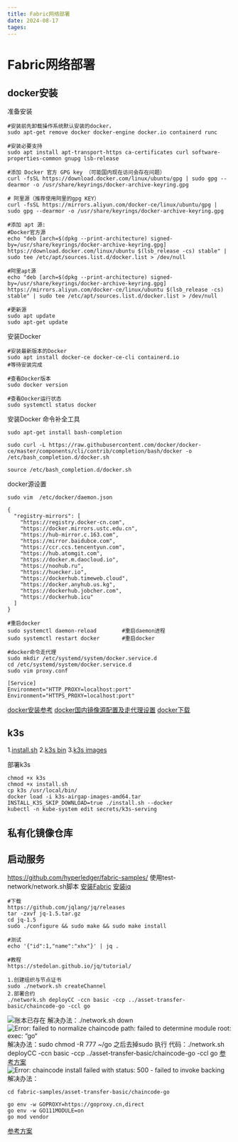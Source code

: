 ```yaml
---
title: Fabric网络部署
date: 2024-08-17
tages:
---
```


# Fabric网络部署
## docker安装
准备安装

```
#安装前先卸载操作系统默认安装的docker，
sudo apt-get remove docker docker-engine docker.io containerd runc

#安装必要支持
sudo apt install apt-transport-https ca-certificates curl software-properties-common gnupg lsb-release

#添加 Docker 官方 GPG key （可能国内现在访问会存在问题）
curl -fsSL https://download.docker.com/linux/ubuntu/gpg | sudo gpg --dearmor -o /usr/share/keyrings/docker-archive-keyring.gpg

# 阿里源（推荐使用阿里的gpg KEY）
curl -fsSL https://mirrors.aliyun.com/docker-ce/linux/ubuntu/gpg | sudo gpg --dearmor -o /usr/share/keyrings/docker-archive-keyring.gpg

#添加 apt 源:
#Docker官方源
echo "deb [arch=$(dpkg --print-architecture) signed-by=/usr/share/keyrings/docker-archive-keyring.gpg] https://download.docker.com/linux/ubuntu $(lsb_release -cs) stable" | sudo tee /etc/apt/sources.list.d/docker.list > /dev/null

#阿里apt源
echo "deb [arch=$(dpkg --print-architecture) signed-by=/usr/share/keyrings/docker-archive-keyring.gpg] https://mirrors.aliyun.com/docker-ce/linux/ubuntu $(lsb_release -cs) stable" | sudo tee /etc/apt/sources.list.d/docker.list > /dev/null

#更新源
sudo apt update
sudo apt-get update
```
安装Docker
```
#安装最新版本的Docker
sudo apt install docker-ce docker-ce-cli containerd.io
#等待安装完成

#查看Docker版本
sudo docker version

#查看Docker运行状态
sudo systemctl status docker
```
安装Docker 命令补全工具
```
sudo apt-get install bash-completion

sudo curl -L https://raw.githubusercontent.com/docker/docker-ce/master/components/cli/contrib/completion/bash/docker -o /etc/bash_completion.d/docker.sh

source /etc/bash_completion.d/docker.sh
```
docker源设置
```
sudo vim  /etc/docker/daemon.json

{
  "registry-mirrors": [
    "https://registry.docker-cn.com",
    "https://docker.mirrors.ustc.edu.cn",
    "https://hub-mirror.c.163.com",
    "https://mirror.baidubce.com",
    "https://ccr.ccs.tencentyun.com",
    "https://hub.atomgit.com",
    "https://docker.m.daocloud.io",
    "https://noohub.ru",
    "https://huecker.io",
    "https://dockerhub.timeweb.cloud",
    "https://docker.anyhub.us.kg",
    "https://dockerhub.jobcher.com",
    "https://dockerhub.icu"
  ]
}

#重启docker
sudo systemctl daemon-reload		#重启daemon进程
sudo systemctl restart docker		#重启docker

#docker命令走代理
sudo mkdir /etc/systemd/system/docker.service.d
cd /etc/systemd/system/docker.service.d
sudo vim proxy.conf

[Service] 
Environment="HTTP_PROXY=localhost:port" 
Environment="HTTPS_PROXY=localhost:port"
```
[docker安装参考](https://blog.csdn.net/u011278722/article/details/137673353?spm=1001.2014.3001.5501)
[docker国内镜像源配置及走代理设置](https://blog.csdn.net/Lichen0196/article/details/137355517)
[docker下载](https://download.docker.com/linux/static/stable/x86_64/)

## k3s
1.[install.sh](https://get.k3s.io)
2.[k3s bin](https://github.com/k3s-io/k3s/releases)
3.[k3s images](https://github.com/k3s-io/k3s/releases)

部署k3s
```
chmod +x k3s
chmod +x install.sh
cp k3s /usr/local/bin/
docker load -i k3s-airgap-images-amd64.tar
INSTALL_K3S_SKIP_DOWNLOAD=true ./install.sh --docker
kubectl -n kube-system edit secrets/k3s-serving
```

## 私有化镜像仓库

## 启动服务
https://github.com/hyperledger/fabric-samples/
使用test-network/network.sh脚本
[安装Fabric](https://hyperledger-fabric.readthedocs.io/en/latest/install.html)
[安装jq](https://blog.csdn.net/qq_43853055/article/details/113878450)
```
#下载
https://github.com/jqlang/jq/releases
tar -zxvf jq-1.5.tar.gz
cd jq-1.5
sudo ./configure && sudo make && sudo make install

#测试
echo '{"id":1,"name":"xhx"}' | jq .

#教程
https://stedolan.github.io/jq/tutorial/

```
```
1.创建组织与节点证书
sudo ./network.sh createChannel
2.部署合约
./network.sh deployCC -ccn basic -ccp ../asset-transfer-basic/chaincode-go -ccl go

```
![账本已存在](/imgs/Fabric/image.png)
解决办法：./network.sh down
![Error: failed to normalize chaincode path: failed to determine module root: exec: “go“](/imgs/Fabric/image1.png)
解决办法：sudo chmod -R 777 ~/go
之后去掉sudo 执行 代码：./network.sh deployCC -ccn basic -ccp ../asset-transfer-basic/chaincode-go -ccl go 
[参考方案](https://blog.csdn.net/lakersssss24/article/details/119539472)
![Error: chaincode install failed with status: 500 - failed to invoke backing](/imgs/Fabric/image2.png)
解决办法：
```
cd fabric-samples/asset-transfer-basic/chaincode-go

go env -w GOPROXY=https://goproxy.cn,direct
go env -w GO111MODULE=on
go mod vendor
```
[参考方案](https://blog.csdn.net/lakersssss24/article/details/119491099)